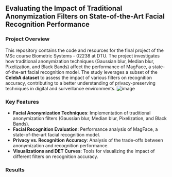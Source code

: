 ## Evaluating the Impact of Traditional Anonymization Filters on State-of-the-Art Facial Recognition Performance

### Project Overview
This repository contains the code and resources for the final project of the MSc course Biometric Systems - 02238 at DTU. The project investigates how traditional anonymization techniques (Gaussian blur, Median blur, Pixelization, and Black Bands) affect the performance of MagFace, a state-of-the-art facial recognition model. The study leverages a subset of the **CelebA dataset** to assess the impact of various filters on recognition accuracy, contributing to a better understanding of privacy-preserving techniques in digital and surveillance environments.
![image](https://github.com/user-attachments/assets/2fd32c95-438b-4bd2-b371-5bed11ae8eef)


### Key Features
- **Facial Anonymization Techniques**: Implementation of traditional anonymization filters (Gaussian blur, Median blur, Pixelization, and Black Bands).
- **Facial Recognition Evaluation**: Performance analysis of MagFace, a state-of-the-art facial recognition model.
- **Privacy vs. Recognition Accuracy**: Analysis of the trade-offs between anonymization and recognition performance.
- **Visualizations and DET Curves**: Tools for visualizing the impact of different filters on recognition accuracy.

### Results
